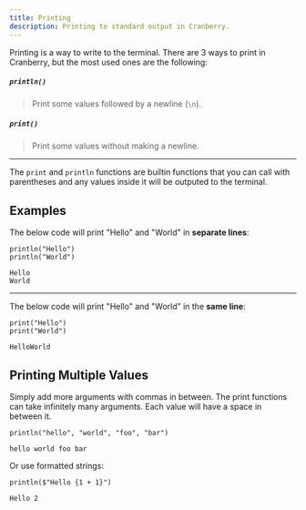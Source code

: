```yaml
---
title: Printing
description: Printing to standard output in Cranberry.
---
```


Printing is a way to write to the terminal. There are 3 ways to print in Cranberry, but the most used ones are the following:

##### `println()`

> Print some values followed by a newline (`\n`).

##### `print()`

> Print some values without making a newline.

---

The `print` and `println` functions are builtin functions that you can call with parentheses and any values inside it will be outputed to the terminal.

## Examples

The below code will print "Hello" and "World" in **separate lines**:

```cranberry
println("Hello")
println("World")
```
```output
Hello
World
```

---

The below code will print "Hello" and "World" in the **same line**:

```cranberry
print("Hello")
print("World")
```
```output
HelloWorld
```

## Printing Multiple Values

Simply add more arguments with commas in between. The print functions can take infinitely many arguments. Each value will have a space in between it.

```cranberry
println("hello", "world", "foo", "bar")
```
```output
hello world foo bar
```

Or use formatted strings:

```cranberry
println($"Hello {1 + 1}")
```
```output
Hello 2
```
